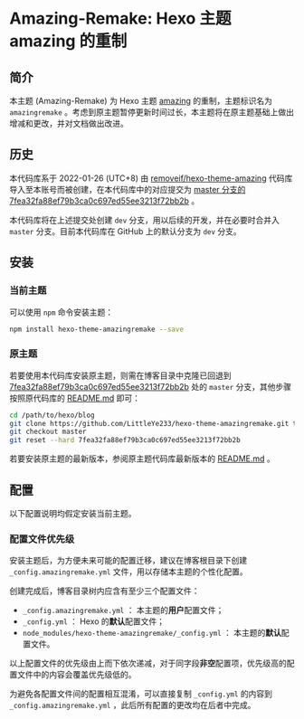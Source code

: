 # Amazing-Remake: Hexo 主题 amazing 的重制

## 简介

本主题 (Amazing-Remake) 为 Hexo 主题 [amazing](https://github.com/removeif/hexo-theme-amazing) 的重制，主题标识名为 `amazingremake` 。考虑到原主题暂停更新时间过长，本主题将在原主题基础上做出增减和更改，并对文档做出改进。

## 历史

本代码库系于 2022-01-26 (UTC+8) 由 [removeif/hexo-theme-amazing](https://github.com/removeif/hexo-theme-amazing) 代码库导入至本账号而被创建，在本代码库中的对应提交为 [master 分支的 7fea32fa88ef79b3ca0c697ed55ee3213f72bb2b](https://github.com/LittleYe233/hexo-theme-amazingremake/tree/7fea32fa88ef79b3ca0c697ed55ee3213f72bb2b) 。

本代码库将在上述提交处创建 `dev` 分支，用以后续的开发，并在必要时合并入 `master` 分支。目前本代码库在 GitHub 上的默认分支为 `dev` 分支。

## 安装

### 当前主题

可以使用 `npm` 命令安装主题：

```bash
npm install hexo-theme-amazingremake --save
```

### 原主题

若要使用本代码库安装原主题，则需在博客目录中克隆已回退到 [7fea32fa88ef79b3ca0c697ed55ee3213f72bb2b](https://github.com/LittleYe233/hexo-theme-amazingremake/tree/7fea32fa88ef79b3ca0c697ed55ee3213f72bb2b) 处的 `master` 分支，其他步骤按照原代码库的 [README.md](https://github.com/LittleYe233/hexo-theme-amazingremake/blob/7fea32fa88ef79b3ca0c697ed55ee3213f72bb2b/README.md) 即可：

```bash
cd /path/to/hexo/blog
git clone https://github.com/LittleYe233/hexo-theme-amazingremake.git themes/amazing
git checkout master
git reset --hard 7fea32fa88ef79b3ca0c697ed55ee3213f72bb2b
```

若要安装原主题的最新版本，参阅原主题代码库最新版本的 [README.md](https://github.com/removeif/hexo-theme-amazing/blob/master/README.md) 。

## 配置

以下配置说明均假定安装当前主题。

### 配置文件优先级

安装主题后，为方便未来可能的配置迁移，建议在博客根目录下创建 `_config.amazingremake.yml` 文件，用以存储本主题的个性化配置。

创建完成后，博客目录树内应含有至少三个配置文件：

- `_config.amazingremake.yml` ： 本主题的**用户**配置文件；
- `_config.yml` ： Hexo 的**默认**配置文件；
- `node_modules/hexo-theme-amazingremake/_config.yml` ： 本主题的**默认**配置文件。

以上配置文件的优先级由上而下依次递减，对于同字段**非空**配置项，优先级高的配置文件中的内容会覆盖优先级低的。

为避免各配置文件间的配置相互混淆，可以直接复制 `_config.yml` 的内容到 `_config.amazingremake.yml` ，此后所有配置的更改均在后者中完成。